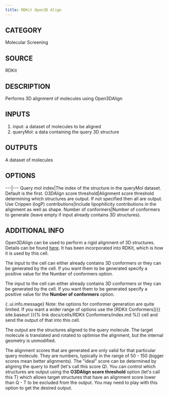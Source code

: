 ```yaml
---
title: RDKit Open3D Align
---
```


## CATEGORY
Molecular Screening

## SOURCE
RDKit

## DESCRIPTION
Performs 3D alignment of molecules using Open3DAlign

## INPUTS
1. input: a dataset of molecules to be aligned
2. queryMol: a data containing the query 3D structure

## OUTPUTS
A dataset of molecules

## OPTIONS

---|---
Query mol index|The index of the structure in the queryMol dataset. Default is the first.
O3DAlign score threshold|Alignment score threshold determining which structures are output. If not specified then all are output.
Use Crippen (logP) contributions|Include lipophilicity contributions in the alignment as well as shape. 
Number of conformers|Number of conformers to generate (leave empty if input already contains 3D structures).

## ADDITIONAL INFO
Open3DAlign can be used to perform a rigid alignment of 3D structures. Details can be found [here](http://open3dalign.sourceforge.net/). It has been incorporated into RDKit, which is how it is used by this cell.

The input to the cell can either already contains 3D conformers or they can be generated by the cell. If you want them to be generated specify a positive value for the Number of conformers option.

The input to the cell can either already contains 3D conformers or they can be generated by the cell. If you want them to be generated specify a positive value for the **Number of conformers** option.

{:.ui.info.message}
Note: the options for conformer generation are quite limited. If you want a wider range of options use the [RDKit Conformers]({{ site.baseurl }}{% link docs/cells/RDKit Conformers/index.md %}) cell and send the output of that into this cell.

The output are the structures aligned to the query molecule. The target molecule is translated and rotated to optimise the alignment, but the internal geometry is unmodified.

The alignment scores that are generated are only valid for that particular query molecule. They are numbers, typically in the range of 50 - 150 (bigger scores mean better alignments). The "ideal" score can be determined by aligning the query to itself (let's call this score Q). You can control which structures are output using the **O3DAlign score threshold** option (let's call this T) which allows target structures that have an alignment score lower than Q - T to be excluded from the output. You may need to play with this option to get the desired output.
